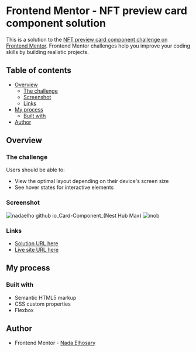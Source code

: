 # Frontend Mentor - NFT preview card component solution

This is a solution to the [NFT preview card component challenge on Frontend Mentor](https://www.frontendmentor.io/challenges/nft-preview-card-component-SbdUL_w0U). Frontend Mentor challenges help you improve your coding skills by building realistic projects. 

## Table of contents

- [Overview](#overview)
  - [The challenge](#the-challenge)
  - [Screenshot](#screenshot)
  - [Links](#links)
- [My process](#my-process)
  - [Built with](#built-with)
- [Author](#author)


## Overview

### The challenge

Users should be able to:

- View the optimal layout depending on their device's screen size
- See hover states for interactive elements

### Screenshot
![nadaelho github io_Card-Component_(Nest Hub Max)](https://user-images.githubusercontent.com/90730411/193164104-6ead212b-2647-4493-8687-25d2c4bf53f3.png)
![mob](https://user-images.githubusercontent.com/90730411/193164159-c6d79a1a-8eb1-4055-a879-794f60eb60e8.png)

### Links

- [Solution URL here](https://github.com/NadaElho/Card-Component/)
- [Live site URL here](https://nadaelho.github.io/Card-Component/)

## My process

### Built with

- Semantic HTML5 markup
- CSS custom properties
- Flexbox

## Author

- Frontend Mentor - [Nada Elhosary](https://https://www.frontendmentor.io/profile/NadaElho)
